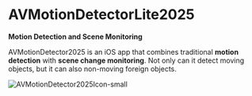 # AVMotionDetectorLite2025

**Motion Detection and Scene Monitoring**

AVMotionDetector2025 is an iOS app that combines traditional **motion detection** with **scene change monitoring**. Not only can it detect moving objects, but it can also non-moving foreign objects.

![AVMotionDetector2025Icon-small](https://github.com/user-attachments/assets/9286dfda-bf43-43a3-aa11-f29c1f5bf9bc)
